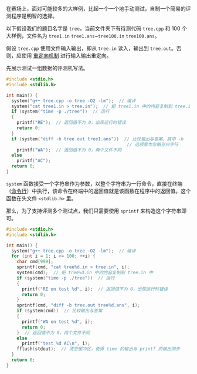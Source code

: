 在赛场上，面对可能较多的大样例，比起一个一个地手动测试，自制一个简易的评测程序是明智的选择。

以下假设我们的题目名字是 `tree`，当前文件夹下有待测代码 `tree.cpp` 和 $100$ 个大样例，文件名为 `tree1.in`  `tree1.ans`\~`tree100.in`  `tree100.ans`。

假设 `tree.cpp` 使用文件输入输出，即从 `tree.in` 读入，输出到 `tree.out`。否则，应使用 [重定向机制](/tools/cmd/#重定向机制) 进行输入输出重定向。

先展示测试一组数据的评测机写法。

```cpp
#include <stdio.h>
#include <stdlib.h>

int main() {
  system("g++ tree.cpp -o tree -O2 -lm");  // 编译
  system("cat tree1.in > tree.in");  // 把 tree1.in 中的内容复制到 tree.in 中
  if (system("time -p ./tree"))  // 运行
  {
    printf("RE");  // 返回值不为 0，出现运行时错误
    return 0;
  }
  if (system("diff -b tree.out tree1.ans"))  // 比较输出与答案，其中 -b
                                              // 选项意为忽略空白字符
    printf("WA");  // 返回值不为 0，两个文件不同
  else
    printf("AC");
  return 0;
}
```

`system` 函数接受一个字符串作为参数，以整个字符串为一行命令，直接在终端（[命令行](/tools/cmd/)）中执行，该命令在终端中的返回值就是该函数在程序中的返回值。这个函数在头文件 `<stdlib.h>` 里。

那么，为了支持评测多个测试点，我们只需要使用 `sprintf` 来构造这个字符串即可。

```cpp
#include <stdio.h>
#include <stdlib.h>

int main() {
  system("g++ tree.cpp -o tree -O2 -lm");  // 编译
  for (int i = 1; i <= 100; ++i) {
    char cmd[999];
    sprintf(cmd, "cat tree%d.in > tree.in", i);
    system(cmd);  // 把 tree%d.in 中的内容复制到 tree.in 中
    if (system("time -p ./tree"))  // 运行
    {
      printf("RE on test %d", i);  // 返回值不为 0，出现运行时错误
      return 0;
    }
    sprintf(cmd, "diff -b tree.out tree%d.ans", i);
    if (system(cmd))  // 比较输出与答案
    {
      printf("WA on test %d", i);
      return 0;
    }  // 返回值不为 0，两个文件不同
    else
      printf("test %d AC\n", i);
    fflush(stdout);  // 清空缓冲区，使得 time 的输出与 printf 的输出同步
  }
  return 0;
}
```
